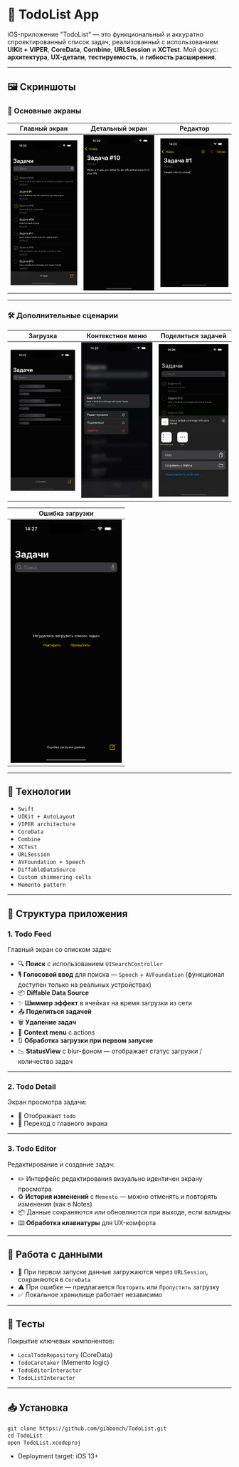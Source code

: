 # 📱 TodoList App

iOS-приложение "TodoList" — это функциональный и аккуратно спроектированный список задач, реализованный с использованием **UIKit + VIPER**, **CoreData**, **Combine**, **URLSession** и **XCTest**.
Мой фокус: **архитектура**, **UX-детали**, **тестируемость**, и **гибкость расширения**.

---

## 🖼️ Скриншоты

### 📌 Основные экраны

| Главный экран | Детальный экран | Редактор |
|:--:|:--:|:--:|
| <img src="screenshots/feed.png" width="250"/> | <img src="screenshots/detail.png" width="250"/> | <img src="screenshots/editor.png" width="250"/> |

---

### 🛠️ Дополнительные сценарии

| Загрузка | Контекстное меню | Поделиться задачей |
|:--:|:--:|:--:|
| <img src="screenshots/shimmer.png" width="250"/> | <img src="screenshots/contextmenu.png" width="250"/> | <img src="screenshots/share.png" width="250"/> |

| Ошибка загрузки |
|:--:|
| <img src="screenshots/error.png" width="250"/> |


---

## 🔧 Технологии

* `Swift`
* `UIKit + AutoLayout`
* `VIPER architecture`
* `CoreData`
* `Combine`
* `XCTest`
* `URLSession`
* `AVFoundation + Speech`
* `DiffableDataSource`
* `Custom shimmering cells`
* `Memento pattern`

---

## 🧩 Структура приложения

### 1. **Todo Feed**

Главный экран со списком задач:

* 🔍 **Поиск** с использованием `UISearchController`
* 🎙️ **Голосовой ввод** для поиска — `Speech` + `AVFoundation` (функционал доступен только на реальных устройствах)
* 📦 **Diffable Data Source**
* ✨ **Шиммер эффект** в ячейках на время загрузки из сети
* 📤 **Поделиться задачей**
* 🗑️ **Удаление задач**
* 🍏 **Context menu** с actions
* 🔃 **Обработка загрузки при первом запуске**
* 📉 **StatusView** с blur-фоном — отображает статус загрузки / количество задач

---

### 2. **Todo Detail**

Экран просмотра задачи:

* 📝 Отображает `todo`
* 🔗 Переход с главного экрана

---

### 3. **Todo Editor**

Редактирование и создание задач:

* ✏️ Интерфейс редактирования визуально идентичен экрану просмотра
* ♻️ **История изменений** с `Memento` — можно отменять и повторять изменения (как в Notes)
* 📦 Данные сохраняются или обновляются при выходе, если валидны
* ⌨️ **Обработка клавиатуры** для UX-комфорта

---

## 💾 Работа с данными

* 🔗 При первом запуске данные загружаются через `URLSession`, сохраняются в `CoreData`
* ⚠️ При ошибке — предлагается `Повторить` или `Пропустить` загрузку
* ✅ Локальное хранилище работает независимо

---

## 🧪 Тесты

Покрытие ключевых компонентов:

* `LocalTodoRepository` (CoreData)
* `TodoCaretaker` (Memento logic)
* `TodoEditorInteractor`
* `TodoListInteractor`

---

## 📥 Установка

```
git clone https://github.com/gibbonch/TodoList.git
cd TodoList
open TodoList.xcodeproj
```

* Deployment target: iOS 13+
